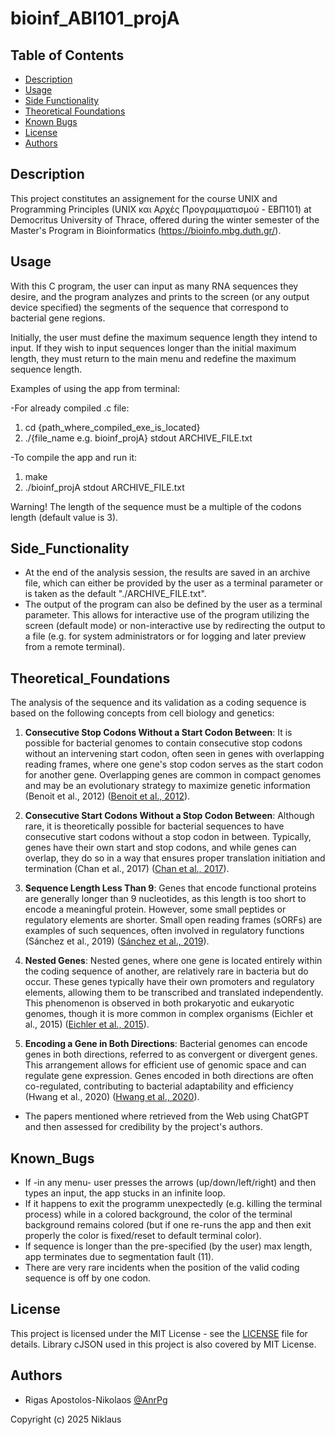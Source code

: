 # bioinf_ABI101_projA

## Table of Contents
- [Description](#description)
- [Usage](#usage)
- [Side Functionality](#side_functionality)
- [Theoretical Foundations](#theoretical_foundations)
- [Known Bugs](#known_bugs)
- [License](#license)
- [Authors](#authors)

## Description
This project constitutes an assignement for the course UNIX and Programming Principles (UNIX και Αρχές Προγραμματισμού - ΕΒΠ101) at Democritus University of Thrace, offered during the winter semester of the Master's Program in Bioinformatics (https://bioinfo.mbg.duth.gr/).

## Usage
With this C program, the user can input as many RNA sequences they desire, and the program analyzes and prints to the screen (or any output device specified) the segments of the sequence that correspond to bacterial gene regions.

Initially, the user must define the maximum sequence length they intend to input. If they wish to input sequences longer than the initial maximum length, they must return to the main menu and redefine the maximum sequence length.



Examples of using the app from terminal:

-For already compiled .c file:
  1. cd {path_where_compiled_exe_is_located}
  2. ./{file_name e.g. bioinf_projA} stdout ARCHIVE_FILE.txt

-To compile the app and run it:
  1. make
  2. ./bioinf_projA stdout ARCHIVE_FILE.txt



Warning! The length of the sequence must be a multiple of the codons length (default value is 3).

## Side_Functionality
- At the end of the analysis session, the results are saved in an archive file, which can either be provided by the user as a terminal parameter or is taken as the default "./ARCHIVE_FILE.txt".
- The output of the program can also be defined by the user as a terminal parameter. This allows for interactive use of the program utilizing the screen (default mode) or non-interactive use by redirecting the output to a file (e.g. for system administrators or for logging and later preview from a remote terminal).

## Theoretical_Foundations
The analysis of the sequence and its validation as a coding sequence is based on the following concepts from cell biology and genetics:

1. **Consecutive Stop Codons Without a Start Codon Between**: It is possible for bacterial genomes to contain consecutive stop codons without an intervening start codon, often seen in genes with overlapping reading frames, where one gene's stop codon serves as the start codon for another gene. Overlapping genes are common in compact genomes and may be an evolutionary strategy to maximize genetic information (Benoit et al., 2012) ([Benoit et al., 2012](https://biologydirect.biomedcentral.com/articles/10.1186/1745-6150-7-30)).

2. **Consecutive Start Codons Without a Stop Codon Between**: Although rare, it is theoretically possible for bacterial sequences to have consecutive start codons without a stop codon in between. Typically, genes have their own start and stop codons, and while genes can overlap, they do so in a way that ensures proper translation initiation and termination (Chan et al., 2017) ([Chan et al., 2017](https://biology.stackexchange.com/questions/46427/multiple-start-and-stop-codons-in-mrna-and-pre-mrna)).

3. **Sequence Length Less Than 9**: Genes that encode functional proteins are generally longer than 9 nucleotides, as this length is too short to encode a meaningful protein. However, some small peptides or regulatory elements are shorter. Small open reading frames (sORFs) are examples of such sequences, often involved in regulatory functions (Sánchez et al., 2019) ([Sánchez et al., 2019](https://pmc.ncbi.nlm.nih.gov/articles/PMC7256928/)).

4. **Nested Genes**: Nested genes, where one gene is located entirely within the coding sequence of another, are relatively rare in bacteria but do occur. These genes typically have their own promoters and regulatory elements, allowing them to be transcribed and translated independently. This phenomenon is observed in both prokaryotic and eukaryotic genomes, though it is more common in complex organisms (Eichler et al., 2015) ([Eichler et al., 2015](https://www.nature.com/articles/srep13634)).

5. **Encoding a Gene in Both Directions**: Bacterial genomes can encode genes in both directions, referred to as convergent or divergent genes. This arrangement allows for efficient use of genomic space and can regulate gene expression. Genes encoded in both directions are often co-regulated, contributing to bacterial adaptability and efficiency (Hwang et al., 2020) ([Hwang et al., 2020](https://arxiv.org/abs/2008.10758)).

* The papers mentioned where retrieved from the Web using ChatGPT and then assessed for credibility by the project's authors.

## Known_Bugs
- If -in any menu- user presses the arrows (up/down/left/right) and then types an input, the app stucks in an infinite loop.
- If it happens to exit the programm unexpectedly (e.g. killing the terminal process) while in a colored background, the color of the terminal background remains colored (but if one re-runs the app and then exit properly the color is fixed/reset to default terminal color).
- If sequence is longer than the pre-specified (by the user) max length, app terminates due to segmentation fault (11).
- There are very rare incidents when the position of the valid coding sequence is off by one codon.

## License
This project is licensed under the MIT License - see the [LICENSE](LICENSE) file for details. Library cJSON used in this project is also covered by MIT License.

## Authors
- Rigas Apostolos-Nikolaos [@AnrPg](https://github.com/AnrPg)

Copyright (c) 2025 Niklaus
